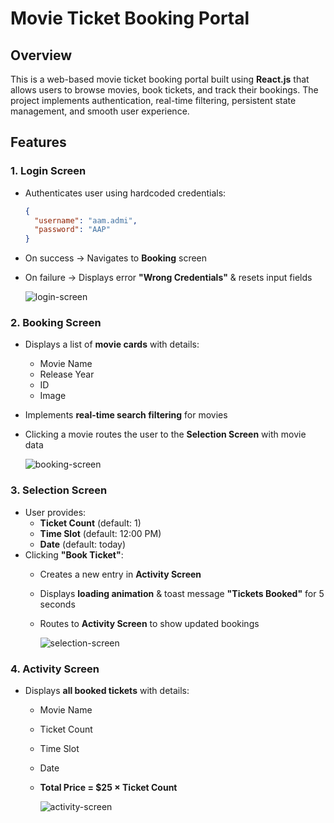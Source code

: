 # Movie Ticket Booking Portal

## Overview
This is a web-based movie ticket booking portal built using **React.js** that allows users to browse movies, book tickets, and track their bookings. The project implements authentication, real-time filtering, persistent state management, and smooth user experience.

## Features
### 1. **Login Screen**
- Authenticates user using hardcoded credentials:
  ```json
  {
    "username": "aam.admi",
    "password": "AAP"
  }
  ```
- On success → Navigates to **Booking** screen
- On failure → Displays error **"Wrong Credentials"** & resets input fields

  ![login-screen](https://github.com/apurv-sgh/movie-tickets-booking/blob/main/public/login-screen.png)

### 2. **Booking Screen**
- Displays a list of **movie cards** with details:
  - Movie Name
  - Release Year
  - ID
  - Image
- Implements **real-time search filtering** for movies
- Clicking a movie routes the user to the **Selection Screen** with movie data

  ![booking-screen](https://github.com/apurv-sgh/movie-tickets-booking/blob/main/public/booking-screen.png)

### 3. **Selection Screen**
- User provides:
  - **Ticket Count** (default: 1)
  - **Time Slot** (default: 12:00 PM)
  - **Date** (default: today)
- Clicking **"Book Ticket"**:
  - Creates a new entry in **Activity Screen**
  - Displays **loading animation** & toast message **"Tickets Booked"** for 5 seconds
  - Routes to **Activity Screen** to show updated bookings
 
    ![selection-screen](https://github.com/apurv-sgh/movie-tickets-booking/blob/main/public/selection-screen.png)

### 4. **Activity Screen**
- Displays **all booked tickets** with details:
  - Movie Name
  - Ticket Count
  - Time Slot
  - Date
  - **Total Price = $25 × Ticket Count**
 
    ![activity-screen](https://github.com/apurv-sgh/movie-tickets-booking/blob/main/public/activity-screen.png)



